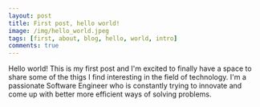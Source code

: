 ```yaml
---
layout: post
title: First post, hello world!
image: /img/hello_world.jpeg
tags: [first, about, blog, hello, world, intro]
comments: true
---
```


Hello world! This is my first post and I'm excited to finally have a space to share some of the thigs I find interesting in the field of technology. 
I'm a passionate Software Engineer who is constantly trying to innovate and come up with better more efficient ways of solving problems.
                            
